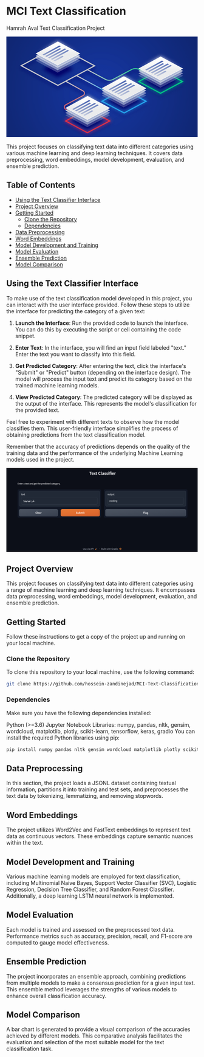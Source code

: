 # MCI Text Classification
Hamrah Aval Text Classification Project

![Text Classification](images/3.png)

This project focuses on classifying text data into different categories using various machine learning and deep learning techniques. It covers data preprocessing, word embeddings, model development, evaluation, and ensemble prediction.

## Table of Contents

- [Using the Text Classifier Interface](#using-the-text-classifier-interface)
- [Project Overview](#project-overview)
- [Getting Started](#getting-started)
  - [Clone the Repository](#clone-the-repository)
  - [Dependencies](#dependencies)
- [Data Preprocessing](#data-preprocessing)
- [Word Embeddings](#word-embeddings)
- [Model Development and Training](#model-development-and-training)
- [Model Evaluation](#model-evaluation)
- [Ensemble Prediction](#ensemble-prediction)
- [Model Comparison](#model-comparison)


## Using the Text Classifier Interface

To make use of the text classification model developed in this project, you can interact with the user interface provided. Follow these steps to utilize the interface for predicting the category of a given text:

1. **Launch the Interface**: Run the provided code to launch the interface. You can do this by executing the script or cell containing the code snippet.

2. **Enter Text**: In the interface, you will find an input field labeled "text." Enter the text you want to classify into this field.

3. **Get Predicted Category**: After entering the text, click the interface's "Submit" or "Predict" button (depending on the interface design). The model will process the input text and predict its category based on the trained machine learning models.

4. **View Predicted Category**: The predicted category will be displayed as the output of the interface. This represents the model's classification for the provided text.

Feel free to experiment with different texts to observe how the model classifies them. This user-friendly interface simplifies the process of obtaining predictions from the text classification model.

Remember that the accuracy of predictions depends on the quality of the training data and the performance of the underlying Machine Learning models used in the project.

![gradio](images/2.png)

## Project Overview

This project focuses on classifying text data into different categories using a range of machine learning and deep learning techniques. It encompasses data preprocessing, word embeddings, model development, evaluation, and ensemble prediction.

## Getting Started

Follow these instructions to get a copy of the project up and running on your local machine.

### Clone the Repository

To clone this repository to your local machine, use the following command:

```bash
git clone https://github.com/hossein-zandinejad/MCI-Text-Classification.git
```
### Dependencies

Make sure you have the following dependencies installed:

Python (>=3.6)
Jupyter Notebook
Libraries: numpy, pandas, nltk, gensim, wordcloud, matplotlib, plotly, scikit-learn, tensorflow, keras, gradio
You can install the required Python libraries using pip:
```bash
pip install numpy pandas nltk gensim wordcloud matplotlib plotly scikit-learn tensorflow keras
```
## Data Preprocessing

In this section, the project loads a JSONL dataset containing textual information, partitions it into training and test sets, and preprocesses the text data by tokenizing, lemmatizing, and removing stopwords.

## Word Embeddings

The project utilizes Word2Vec and FastText embeddings to represent text data as continuous vectors. These embeddings capture semantic nuances within the text.

## Model Development and Training

Various machine learning models are employed for text classification, including Multinomial Naive Bayes, Support Vector Classifier (SVC), Logistic Regression, Decision Tree Classifier, and Random Forest Classifier. Additionally, a deep learning LSTM neural network is implemented.

## Model Evaluation

Each model is trained and assessed on the preprocessed text data. Performance metrics such as accuracy, precision, recall, and F1-score are computed to gauge model effectiveness.

## Ensemble Prediction

The project incorporates an ensemble approach, combining predictions from multiple models to make a consensus prediction for a given input text. This ensemble method leverages the strengths of various models to enhance overall classification accuracy.

## Model Comparison

A bar chart is generated to provide a visual comparison of the accuracies achieved by different models. This comparative analysis facilitates the evaluation and selection of the most suitable model for the text classification task.
